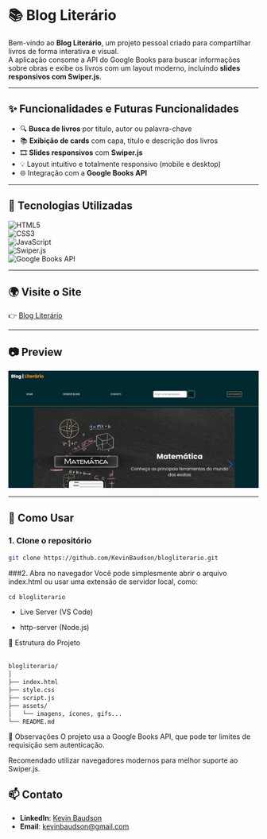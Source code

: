 # 📚 Blog Literário

Bem-vindo ao **Blog Literário**, um projeto pessoal criado para compartilhar livros de forma interativa e visual.  
A aplicação consome a API do Google Books para buscar informações sobre obras e exibe os livros com um layout moderno, incluindo **slides responsivos com Swiper.js**.

---

## ✨ Funcionalidades e Futuras Funcionalidades

- 🔍 **Busca de livros** por título, autor ou palavra-chave  
- 📚 **Exibição de cards** com capa, título e descrição dos livros  
- 🎞️ **Slides responsivos** com **Swiper.js**  
- 💡 Layout intuitivo e totalmente responsivo (mobile e desktop)  
- 🌐 Integração com a **Google Books API**

---

## 🚀 Tecnologias Utilizadas

![HTML5](https://img.shields.io/badge/HTML5-E34F26?style=flat&logo=html5&logoColor=white)  
![CSS3](https://img.shields.io/badge/CSS3-1572B6?style=flat&logo=css3&logoColor=white)  
![JavaScript](https://img.shields.io/badge/JavaScript-F7DF1E?style=flat&logo=javascript&logoColor=black)  
![Swiper.js](https://img.shields.io/badge/Swiper.js-6332F6?style=flat&logo=swiper&logoColor=white)  
![Google Books API](https://img.shields.io/badge/Google%20Books%20API-4285F4?style=flat&logo=google&logoColor=white)

---

## 🌍 Visite o Site

👉 [Blog Literário](https://kevinbaudson.github.io/blogliterario/)

---

## 📷 Preview

![tela principal](./image/tela.png)

---

## 🧪 Como Usar

### 1. Clone o repositório

```bash
git clone https://github.com/KevinBaudson/blogliterario.git
```

###2. Abra no navegador
Você pode simplesmente abrir o arquivo index.html ou usar uma extensão de servidor local, como:
```
cd blogliterario
```

- Live Server (VS Code)

- http-server (Node.js)

🔧 Estrutura do Projeto
```

blogliterario/
│
├── index.html
├── style.css
├── script.js
├── assets/
│   └── imagens, ícones, gifs...
└── README.md
```

📌 Observações
O projeto usa a Google Books API, que pode ter limites de requisição sem autenticação.

Recomendado utilizar navegadores modernos para melhor suporte ao Swiper.js.

## 📫 Contato

- **LinkedIn**: [Kevin Baudson](https://www.linkedin.com/in/kevinbaudson)
- **Email**: kevinbaudson@gmail.com
